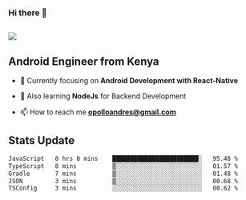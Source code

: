 ### Hi there 👋
<h2 align="left"><img src="https://readme-typing-svg.herokuapp.com?color=000000&lines=I'm+Andrew+Opollo😊;Welcome+to+my+Github😜"> </h2>

## Android Engineer from Kenya


- 🌱 Currently focusing on **Android Development with React-Native**

- 🔭 Also learning **NodeJs** for Backend Development

- 📫 How to reach me **opolloandres@gmail.com**


## Stats Update
<!--START_SECTION:waka-->

```txt
JavaScript   8 hrs 8 mins    ████████████████████████░   95.48 %
TypeScript   8 mins          ▒░░░░░░░░░░░░░░░░░░░░░░░░   01.57 %
Gradle       7 mins          ▒░░░░░░░░░░░░░░░░░░░░░░░░   01.48 %
JSON         3 mins          ▒░░░░░░░░░░░░░░░░░░░░░░░░   00.68 %
TSConfig     3 mins          ░░░░░░░░░░░░░░░░░░░░░░░░░   00.62 %
```

<!--END_SECTION:waka-->


